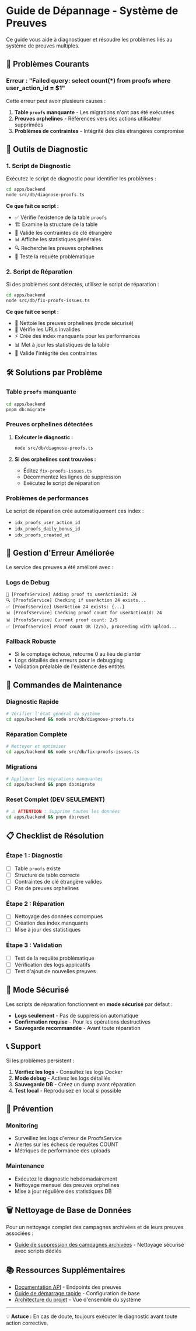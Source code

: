 # Guide de Dépannage - Système de Preuves

Ce guide vous aide à diagnostiquer et résoudre les problèmes liés au système de preuves multiples.

## 🚨 Problèmes Courants

### Erreur : "Failed query: select count(\*) from proofs where user_action_id = $1"

Cette erreur peut avoir plusieurs causes :

1. **Table `proofs` manquante** - Les migrations n'ont pas été exécutées
2. **Preuves orphelines** - Références vers des actions utilisateur supprimées
3. **Problèmes de contraintes** - Intégrité des clés étrangères compromise

## 🔧 Outils de Diagnostic

### 1. Script de Diagnostic

Exécutez le script de diagnostic pour identifier les problèmes :

```bash
cd apps/backend
node src/db/diagnose-proofs.ts
```

**Ce que fait ce script :**

- ✅ Vérifie l'existence de la table `proofs`
- 🏗️ Examine la structure de la table
- 🔗 Valide les contraintes de clé étrangère
- 📊 Affiche les statistiques générales
- 🔍 Recherche les preuves orphelines
- 🧪 Teste la requête problématique

### 2. Script de Réparation

Si des problèmes sont détectés, utilisez le script de réparation :

```bash
cd apps/backend
node src/db/fix-proofs-issues.ts
```

**Ce que fait ce script :**

- 🧹 Nettoie les preuves orphelines (mode sécurisé)
- 🔗 Vérifie les URLs invalides
- ⚡ Crée des index manquants pour les performances
- 📊 Met à jour les statistiques de la table
- 🔗 Valide l'intégrité des contraintes

## 🛠️ Solutions par Problème

### Table `proofs` manquante

```bash
cd apps/backend
pnpm db:migrate
```

### Preuves orphelines détectées

1. **Exécuter le diagnostic :**

   ```bash
   node src/db/diagnose-proofs.ts
   ```

2. **Si des orphelines sont trouvées :**
   - Éditez `fix-proofs-issues.ts`
   - Décommentez les lignes de suppression
   - Exécutez le script de réparation

### Problèmes de performances

Le script de réparation crée automatiquement ces index :

- `idx_proofs_user_action_id`
- `idx_proofs_daily_bonus_id`
- `idx_proofs_created_at`

## 🔄 Gestion d'Erreur Améliorée

Le service des preuves a été amélioré avec :

### Logs de Debug

```
🎯 [ProofsService] Adding proof to userActionId: 24
🔍 [ProofsService] Checking if userAction 24 exists...
✅ [ProofsService] UserAction 24 exists: {...}
📊 [ProofsService] Checking proof count for userActionId: 24
📊 [ProofsService] Current proof count: 2/5
✅ [ProofsService] Proof count OK (2/5), proceeding with upload...
```

### Fallback Robuste

- Si le comptage échoue, retourne 0 au lieu de planter
- Logs détaillés des erreurs pour le debugging
- Validation préalable de l'existence des entités

## 🚀 Commandes de Maintenance

### Diagnostic Rapide

```bash
# Vérifier l'état général du système
cd apps/backend && node src/db/diagnose-proofs.ts
```

### Réparation Complète

```bash
# Nettoyer et optimiser
cd apps/backend && node src/db/fix-proofs-issues.ts
```

### Migrations

```bash
# Appliquer les migrations manquantes
cd apps/backend && pnpm db:migrate
```

### Reset Complet (DEV SEULEMENT)

```bash
# ⚠️ ATTENTION : Supprime toutes les données
cd apps/backend && pnpm db:reset
```

## 📋 Checklist de Résolution

### Étape 1 : Diagnostic

- [ ] Table `proofs` existe
- [ ] Structure de table correcte
- [ ] Contraintes de clé étrangère valides
- [ ] Pas de preuves orphelines

### Étape 2 : Réparation

- [ ] Nettoyage des données corrompues
- [ ] Création des index manquants
- [ ] Mise à jour des statistiques

### Étape 3 : Validation

- [ ] Test de la requête problématique
- [ ] Vérification des logs applicatifs
- [ ] Test d'ajout de nouvelles preuves

## 🔐 Mode Sécurisé

Les scripts de réparation fonctionnent en **mode sécurisé** par défaut :

- **Logs seulement** - Pas de suppression automatique
- **Confirmation requise** - Pour les opérations destructives
- **Sauvegarde recommandée** - Avant toute réparation

## 📞 Support

Si les problèmes persistent :

1. **Vérifiez les logs** - Consultez les logs Docker
2. **Mode debug** - Activez les logs détaillés
3. **Sauvegarde DB** - Créez un dump avant réparation
4. **Test local** - Reproduisez en local si possible

## 🎯 Prévention

### Monitoring

- Surveillez les logs d'erreur de ProofsService
- Alertes sur les échecs de requêtes COUNT
- Métriques de performance des uploads

### Maintenance

- Exécutez le diagnostic hebdomadairement
- Nettoyage mensuel des preuves orphelines
- Mise à jour régulière des statistiques DB

## 🗑️ Nettoyage de Base de Données

Pour un nettoyage complet des campagnes archivées et de leurs preuves associées :

- [Guide de suppression des campagnes archivées](./ARCHIVED_CAMPAIGNS_CLEANUP_GUIDE.md) - Nettoyage sécurisé avec scripts dédiés

## 📚 Ressources Supplémentaires

- [Documentation API](../api/API_DOCUMENTATION.md) - Endpoints des preuves
- [Guide de démarrage rapide](../development/QUICK_START.md) - Configuration de base
- [Architecture du projet](../../MVP_PLAN.md) - Vue d'ensemble du système

---

💡 **Astuce :** En cas de doute, toujours exécuter le diagnostic avant toute action corrective.
